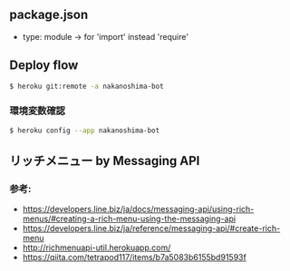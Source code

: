 ## package.json
- type: module
→ for 'import' instead 'require'

## Deploy flow
```sh
$ heroku git:remote -a nakanoshima-bot
```
### 環境変数確認
```sh
$ heroku config --app nakanoshima-bot
```


## リッチメニュー by Messaging API
### 参考:
- https://developers.line.biz/ja/docs/messaging-api/using-rich-menus/#creating-a-rich-menu-using-the-messaging-api
- https://developers.line.biz/ja/reference/messaging-api/#create-rich-menu
- http://richmenuapi-util.herokuapp.com/
- https://qiita.com/tetrapod117/items/b7a5083b6155bd91593f
